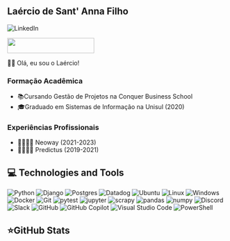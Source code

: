 ## Laércio de Sant' Anna Filho

![LinkedIn](https://img.shields.io/badge/LinkedIn-0A66C2?style=for-the-badge&logo=linkedin&logoWidth=15&logoColor=white&link=https://www.linkedin.com/in/laercio-sfilho)

<img src="https://storage.ko-fi.com/cdn/brandasset/kofi_button_dark.png?_gl=1*i1wx2f*_ga*MTAxODE3OTU2MC4xNzA5NTc5NjYy*_ga_M13FZ7VQ2C*MTcwOTU3OTY2MS4xLjEuMTcwOTU4MDAxMi42MC4wLjA." width="200" height="35">

👋🏼 Olá, eu sou o Laércio!

### Formação Acadêmica
- 📚Cursando Gestão de Projetos na Conquer Business School
- 🎓Graduado em Sistemas de Informação na Unisul (2020)

### Experiências Profissionais
- 🫱🏼‍🫲🏼 Neoway (2021-2023)
- 🫱🏼‍🫲🏼 Predictus (2019-2021)

## 💻 Technologies and Tools

![Python](https://img.shields.io/badge/Python-3776AB?style=for-the-badge&logo=python&logoWidth=15&logoColor=white)
![Django](https://img.shields.io/badge/django-092E20?style=for-the-badge&logo=django&logoWidth=15&logoColor=white)
![Postgres](https://img.shields.io/badge/Postgres-4169E1?style=for-the-badge&logo=postgresql&logoWidth=15&logoColor=white)
![Datadog](https://img.shields.io/badge/Datadog-632CA6?style=for-the-badge&logo=datadog&logoWidth=15&logoColor=white)
![Ubuntu](https://img.shields.io/badge/Ubuntu-E95420?style=for-the-badge&logo=ubuntu&logoWidth=15&logoColor=white)
![Linux](https://img.shields.io/badge/Linux-FCC624?style=for-the-badge&logo=linux&logoWidth=15&logoColor=white)
![Windows](https://img.shields.io/badge/windows-0078D4?style=for-the-badge&logo=windows11&logoWidth=15&logoColor=white)
![Docker](https://img.shields.io/badge/Docker-2496ED?style=for-the-badge&logo=docker&logoWidth=15&logoColor=white)
![Git](https://img.shields.io/badge/Git-F05032?style=for-the-badge&logo=git&logoWidth=15&logoColor=white)
![pytest](https://img.shields.io/badge/pytest-0A9EDC?style=for-the-badge&logo=pytest&logoWidth=15&logoColor=white)
![jupyter](https://img.shields.io/badge/jupyter-F37626?style=for-the-badge&logo=jupyter&logoWidth=15&logoColor=white)
![scrapy](https://img.shields.io/badge/scrapy-60A839?style=for-the-badge&logo=scrapy&logoWidth=15&logoColor=white)
![pandas](https://img.shields.io/badge/pandas-150458?style=for-the-badge&logo=pandas&logoWidth=15&logoColor=white)
![numpy](https://img.shields.io/badge/numpy-013243?style=for-the-badge&logo=numpy&logoWidth=15&logoColor=white)
![Discord](https://img.shields.io/badge/discord-632CA6?style=for-the-badge&logo=discord&logoWidth=15&logoColor=white)
![Slack](https://img.shields.io/badge/slack-4A154B?style=for-the-badge&logo=Slack&logoWidth=15&logoColor=white)
![GitHub](https://img.shields.io/badge/GitHub-181717?style=for-the-badge&logo=github&logoWidth=15&logoColor=white)
![GitHub Copilot](https://img.shields.io/badge/copilot-000000?style=for-the-badge&logoWidth=15&logo=githubcopilot&logoColor=white)
![Visual Studio Code](https://img.shields.io/badge/code-007ACC?style=for-the-badge&logoWidth=15&logo=visualstudiocode&logoColor=white)
![PowerShell](https://img.shields.io/badge/powershell-5391FE?style=for-the-badge&logoWidth=15&logo=powershell&logoColor=white)

## ⭐GitHub Stats

